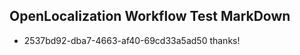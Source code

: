 ## OpenLocalization Workflow Test MarkDown
* 2537bd92-dba7-4663-af40-69cd33a5ad50 
thanks!<!--HONumber=Mar16_HO1-->
